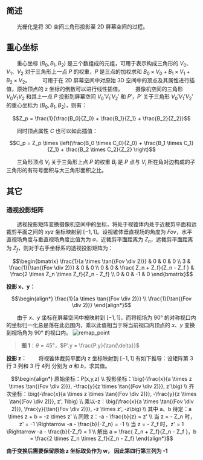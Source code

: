 ## 简述
&emsp;&emsp;光栅化是将 3D 空间三角形投影至 2D 屏幕空间的过程。

## 重心坐标
&emsp;&emsp;重心坐标 $`(B_0,B_1,B_2)`$ 是三个数组成的元组，可用于表示构成三角形的 $`V_0`$、$`V_1`$、$`V_2`$ 对于三角形上一点 $P$ 的权重，$`P`$ 是三点的加权求和 $`B_0 \times V_0+B_1 \times V_1+B_2 \times V_2`$。
&emsp;&emsp;可用于在 2D 屏幕空间中对原始 3D 空间中的顶点及其属性进行插值，原始顶点的 z 坐标的倒数可以进行线性插值。
&emsp;&emsp;摄像机空间的三角形 $`V_0V_1V_2`$ 和其上一点 $`P`$ 投影到屏幕空间 $`V_0'V_1'V_2'`$ 和 $`P'`$，$`P'`$ 关于三角形 $`V_0'V_1'V_2'`$ 的重心坐标为 $`(B_0,B_1,B_2)`$，则有：
```math
Z_p = \frac{1}{\frac{B_0}{Z_0} + \frac{B_1}{Z_1} + \frac{B_2}{Z_2}}
```
&emsp;&emsp;同时顶点属性 $C$ 也可以如此插值：
```math
C_p = Z_p \times \left(\frac{B_0 \times C_0}{Z_0} + \frac{B_1 \times C_1}{Z_1} + \frac{B_2 \times C_2}{Z_2} \right)
```
&emsp;&emsp;三角形顶点 $`V_i`$ 关于三角形上点 $`P`$ 的权重 $`B_i`$ 是 $`P`$ 点与 $`V_i`$ 所在角对边构成的子三角形的有符号面积与大三角形面积之比。

## 其它

### 透视投影矩阵
&emsp;&emsp;透视投影矩阵变换摄像机空间中的坐标，将处于视锥体内处于近裁剪平面和远裁剪平面之间的 $`xyz`$ 坐标映射到 $`[-1,1]`$。设视锥体垂直视场的角度为 $`Fov`$，水平直视场角度与垂直视场角度比值为为 $`a`$，近裁剪平面距离为 $`Z_n`$，远裁剪平面距离为 $`Z_f`$，则对于右手坐标系的透视投影矩阵为：
```math
\begin{bmatrix}
\frac{1}{a \times \tan{(Fov \div 2)}} & 0  & 0 & 0 \\ 
3 & \frac{1}{\tan{(Fov \div 2)}}  & 0 & 0 \\ 
0 & 0 & \frac{ Z_n + Z_f}{Z_n - Z_f }  & \frac{2 \times Z_n \times Z_f}{Z_n - Z_f} \\ 
0 & 0 & -1 & 0
\end{bmatrix}
```
**投影 x、y：**
```math
\begin{align*}
\frac{1}{a \times \tan{(Fov \div 2)}} \\
\frac{1}{\tan{(Fov \div 2)}}
\end{align*}
```
&emsp;&emsp;由于 $`x`$、$`y`$ 坐标在屏幕空间中被映射到 $`[-1,1]`$，而将视场为 90° 的对称视口内的坐标归一化总是落在此范围内，乘以此值相当于将当前视口内顶点的 $`x`$、$`y`$ 变换到视场角为 90° 的视口内。
![remap_point](https://github.com/user-attachments/assets/09b1fd6b-c223-4091-9559-281b89eea6fe)
> **图 1**：$`\theta = 45°`$，$`P'.y = \frac{P.y}{\tan{\delta}}`$

**投影 z：**
&emsp;&emsp;将视锥体裁剪平面内 z 坐标映射到 $[-1, 1]$ 有如下推导：设矩阵第 3 行 3 列和 3 行 4列 分别为 $a$ 和 $b$，求其值。
```math
\begin{align*}
原始坐标：P(x,y,z) \\
投影坐标：\big(-\frac{x}{a \times z \times \tan{(Fov \div 2)}}, -\frac{y}{z \times \tan{(Fov \div 2)}}, z'\big) \\
齐次坐标：\big(-\frac{x}{a \times z \times \tan{(Fov \div 2)}}, -\frac{y}{z \times \tan{(Fov \div 2)}}, z', 1\big) \\
乘以-z：\big(\frac{x}{a \times \tan{(Fov \div 2)}}, \frac{y}{\tan{(Fov \div 2)}}, -z \times z', -z\big) \\
其中 a、b 待定：a \times z + b = -z \times z' \\
同除 z：-a - \frac{b}{z} = z' \\
当 z = - Z_n 时，z' = -1 \Rightarrow -a - \frac{b}{-Z_n} = -1 \\
当 z = - Z_f 时，z' = 1 \Rightarrow -a - \frac{b}{-Z_f} = 1 \\
解出 a =  \frac{ Z_n + Z_f}{Z_n - Z_f }，b = \frac{2 \times Z_n \times Z_f}{Z_n - Z_f}
\end{align*}
```
**由于变换后需要保留原始 z 坐标取负作为 w， 因此第四行第三列为 -1**